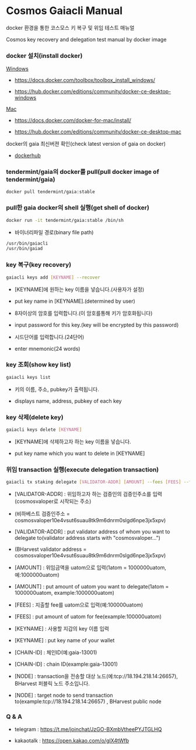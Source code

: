 # Cosmos Gaiacli Manual

docker 환경을 통한 코스모스 키 복구 및 위임 테스트 매뉴얼

Cosmos key recovery and delegation test manual by docker image



### docker 설치(install docker)

[Windows](https://docs.docker.com/toolbox/overview/)

- https://docs.docker.com/toolbox/toolbox_install_windows/

- https://hub.docker.com/editions/community/docker-ce-desktop-windows


[Mac](https://docs.docker.com/docker-for-mac/)

- https://docs.docker.com/docker-for-mac/install/

- https://hub.docker.com/editions/community/docker-ce-desktop-mac





docker의 gaia 최신버젼 확인(check latest version of gaia on docker)

- [dockerhub](https://hub.docker.com/r/tendermint/gaia/tags)



### tendermint/gaia의 docker를 pull(pull docker image of tendermint/gaia)

```bash
docker pull tendermint/gaia:stable
```



### pull한 gaia docker의 shell 실행(get shell of docker)

```bash
docker run -it tendermint/gaia:stable /bin/sh
```

- 바이너리파일 경로(binary file path)
```bash
/usr/bin/gaiacli
/usr/bin/gaiad
```



### key 복구(key recovery)

```bash
gaiacli keys add [KEYNAME] --recover
```

- [KEYNAME]에 원하는 key 이름을 넣습니다.(사용자가 설정)
  
- put key name in [KEYNAME].(determined by user)
  
  
- 8자이상의 암호를 입력합니다.(이 암호를통해 키가 암호화됩니다)

- input password for this key.(key will be encrypted by this password)


- 시드단어를 입력합니다.(24단어)

- enter mnemonic(24 words)



### key 조회(show key list)

```bash
gaiacli keys list
```

- 키의 이름, 주소, pubkey가 출력됩니다.

- displays name, address, pubkey of each key


### key 삭제(delete key)

```bash
gaiacli keys delete [KEYNAME]
```

- [KEYNAME]에 삭제하고자 하는 key 이름을 넣습니다.
  
- put key name which you want to delete in [KEYNAME]



### 위임 transaction 실행(execute delegation transaction)

```bash
gaiacli tx staking delegate [VALIDATOR-ADDR] [AMOUNT] --fees [FEES] --from [KEYNAME] --chain-id [CHAIN-ID] --node [NODE]
```

- [VALIDATOR-ADDR] : 위임하고자 하는 검증인의 검증인주소를 입력(cosmosvaloper로 시작되는 주소)
  
- (비하베스트 검증인주소 = cosmosvaloper10e4vsut6suau8tk9m6dnrm0slgd6npe3jx5xpv)

- [VALIDATOR-ADDR] : put validator address of whom you want to delegate to(validator address starts with "cosmosvaloper...")
  
- (BHarvest validator address = cosmosvaloper10e4vsut6suau8tk9m6dnrm0slgd6npe3jx5xpv)


- [AMOUNT] : 위임금액을 uatom으로 입력(1atom = 1000000uatom, 예:1000000uatom)
  
- [AMOUNT] : put amount of uatom you want to delegate(1atom = 1000000uatom, example:1000000uatom)
  

- [FEES] : 지출할 fee를 uatom으로 입력(예:100000uatom)
  
- [FEES] : put amount of uatom for fee(example:100000uatom)
  

- [KEYNAME] : 사용할 지갑의 key 이름 입력
  
- [KEYNAME] : put key name of your wallet
  

- [CHAIN-ID] : 체인ID(예:gaia-13001)
  
- [CHAIN-ID] : chain ID(example:gaia-13001)
  

- [NODE] : transaction을 전송할 대상 노드(예:tcp://18.194.218.14:26657), BHarvest 퍼블릭 노드 주소입니다.
                                                                
- [NODE] : target node to send transaction to(example:tcp://18.194.218.14:26657) , BHarvest public node
                                                                                  

### Q & A

- telegram : https://t.me/joinchat/JzGO-BXmbVtheePYJTGLHQ

- kakaotalk : https://open.kakao.com/o/gIX4tWfb

